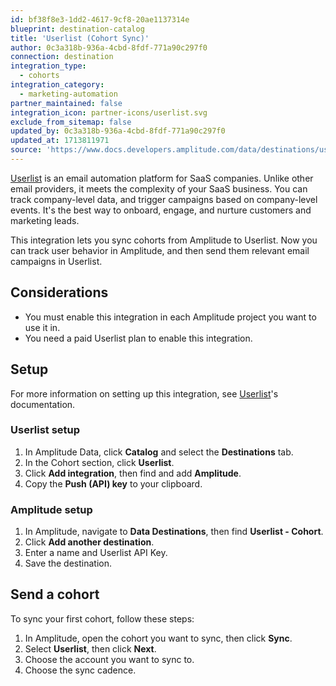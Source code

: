 ```yaml
---
id: bf38f8e3-1dd2-4617-9cf8-20ae1137314e
blueprint: destination-catalog
title: 'Userlist (Cohort Sync)'
author: 0c3a318b-936a-4cbd-8fdf-771a90c297f0
connection: destination
integration_type:
  - cohorts
integration_category:
  - marketing-automation
partner_maintained: false
integration_icon: partner-icons/userlist.svg
exclude_from_sitemap: false
updated_by: 0c3a318b-936a-4cbd-8fdf-771a90c297f0
updated_at: 1713811971
source: 'https://www.docs.developers.amplitude.com/data/destinations/userlist-cohort/'
---
```


[Userlist](https://userlist.com/) is an email automation platform for SaaS companies. Unlike other email providers, it meets the complexity of your SaaS business. You can track company-level data, and trigger campaigns based on company-level events. It's the best way to onboard, engage, and nurture customers and marketing leads.

This integration lets you sync cohorts from Amplitude to Userlist. Now you can track user behavior in Amplitude, and then send them relevant email campaigns in Userlist.

## Considerations

- You must enable this integration in each Amplitude project you want to use it in.
- You need a paid Userlist plan to enable this integration.

## Setup

For more information on setting up this integration, see [Userlist](https://userlist.com/docs/integrations/amplitude/)'s documentation.

### Userlist setup

1. In Amplitude Data, click **Catalog** and select the **Destinations** tab.
2. In the Cohort section, click **Userlist**.
3. Click **Add integration**, then find and add **Amplitude**.
4. Copy the **Push (API) key** to your clipboard.

### Amplitude setup

1. In Amplitude, navigate to **Data Destinations**, then find **Userlist - Cohort**.
2. Click **Add another destination**.
3. Enter a name and Userlist API Key.
4. Save the destination.

## Send a cohort

To sync your first cohort, follow these steps:

1. In Amplitude, open the cohort you want to sync, then click **Sync**.
2. Select **Userlist**, then click **Next**.
3. Choose the account you want to sync to.
4. Choose the sync cadence.